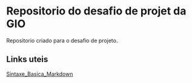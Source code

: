 # Repositorio do desafio de projet da GIO
Repositorio criado para o desafio de projeto.

## Links uteis
[Sintaxe_Basica_Markdown](https://www.markdownguide.org/basic-syntax/)
